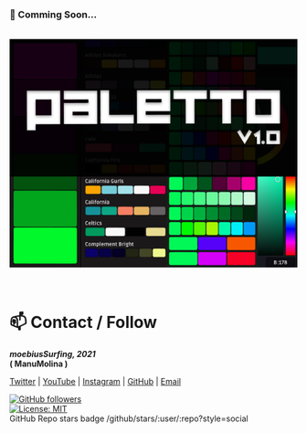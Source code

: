 ### 🔭 Comming Soon...

<br/>

<div align="left">
<!--
<img src="./banner.gif">
-->
<img src="https://github.com/moebiussurfing/moebiusSurfing/blob/main/Paletto_Thumbnail.png">
</div>

<br/>
<br/>

<h1>📫 Contact / Follow</h1>

<p>
<strong> 
  <em>
moebiusSurfing, 2021
  </em>
<br/>
( ManuMolina )

</strong>
</p>

<p>
<a href="https://twitter.com/moebiusSurfing/" rel="nofollow">Twitter</a> | 
<a href="https://www.youtube.com/moebiusSurfing" rel="nofollow">YouTube</a> | 
<a href="https://www.instagram.com/moebiusSurfing/" rel="nofollow">Instagram</a> | 
<a href="https://github.com/moebiussurfing" target="_blank">GitHub</a> | 
<a href="mailto:moebiussurfing@gmail.com" target="_blank">Email</a>
</p>

[![GitHub followers](https://img.shields.io/github/followers/moebiussurfing.svg?style=social&label=Follow&maxAge=2592000)](https://github.com/moebiussurfing?tab=followers)  
[![License: MIT](https://img.shields.io/badge/License-MIT-yellow.svg)](https://opensource.org/licenses/MIT)  
GitHub Repo stars badge	/github/stars/:user/:repo?style=social

<br/>

<!--
### TEST
[![Sparkline](https://stars.medv.io/Naereen/badges.svg)](https://stars.medv.io/Naereen/badges)
[![Anurag's github stats](https://github-readme-stats.vercel.app/api?username=Naereen&theme=blue-green)](https://github.com/anuraghazra/github-readme-stats)
[![GitHub followers](https://img.shields.io/github/followers/Naereen.svg?style=social&label=Follow&maxAge=2592000)](https://github.com/Naereen?tab=followers)
[![GitHub stars](https://img.shields.io/github/stars/Naereen/StrapDown.js.svg?style=social&label=Star&maxAge=2592000)](https://GitHub.com/Naereen/StrapDown.js/stargazers/)
[![Stargazers over time](https://starchart.cc/Naereen/badges.svg)](https://starchart.cc/Naereen/badges)
[![GitHub license](https://img.shields.io/github/license/Naereen/StrapDown.js.svg)](https://github.com/Naereen/StrapDown.js/blob/master/LICENSE)
[![License: MIT](https://img.shields.io/badge/License-MIT-yellow.svg)](https://opensource.org/licenses/MIT)
[![License: MIT](/twitter/url?url=https%3A%2F%2Fshields.io)
[![Ask Me Anything !](https://img.shields.io/badge/Ask%20me-anything-1abc9c.svg)](https://GitHub.com/Naereen/ama)
[![forthebadge made-with-python](http://ForTheBadge.com/images/badges/made-with-python.svg)](https://www.python.org/)
![Tweeting](https://img.shields.io/twitter/url/http/shields.io.svg?style=social)
-->

<!--
**moebiussurfing/moebiusSurfing** is a ✨ _special_ ✨ repository because its `README.md` (this file) appears on your GitHub profile.

Here are some ideas to get you started:

- 🔭 I’m currently working on ...
- 🌱 I’m currently learning ...
- 👯 I’m looking to collaborate on ...
- 🤔 I’m looking for help with ...
- 💬 Ask me about ...
- 📫 How to reach me: ...
- 😄 Pronouns: ...
- ⚡ Fun fact: ...
-->
